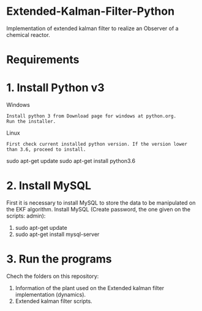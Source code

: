 # Extended-Kalman-Filter-Python
Implementation of extended kalman filter to realize an Observer of a chemical reactor.

# Requirements
# 1. Install Python v3
Windows

    Install python 3 from Download page for windows at python.org.
    Run the installer.

Linux

    First check current installed python version. If the version lower than 3.6, proceed to install.

sudo apt-get update
sudo apt-get install python3.6

# 2. Install MySQL
First it is necessary to install MySQL to store the data to be manipulated on the EKF algorithm.
Install MySQL (Create password, the one given on the scripts: admin):
1. sudo apt-get update
2. sudo apt-get install mysql-server

# 3. Run the programs
Chech the folders on this repository:
1. Information of the plant used on the Extended kalman filter implementation (dynamics).
2. Extended kalman filter scripts.
